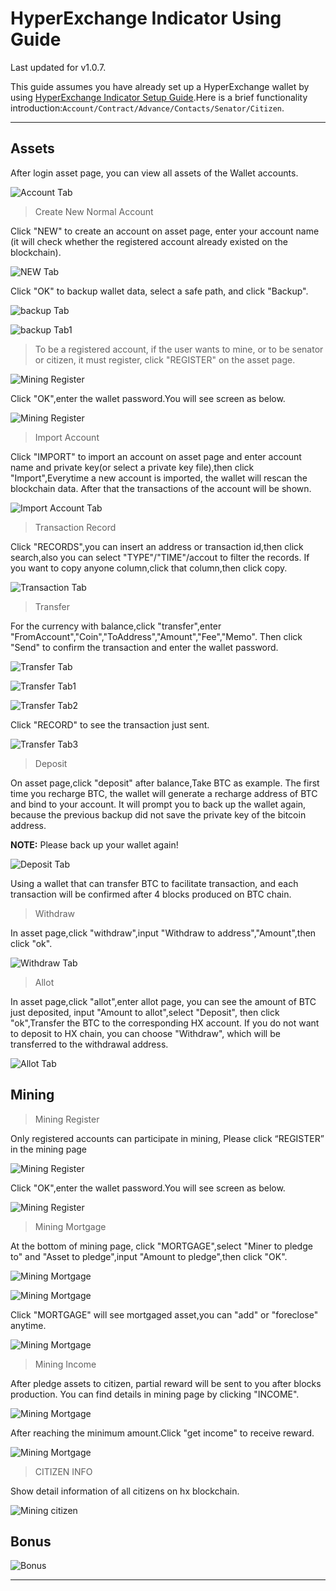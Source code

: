 # HyperExchange Indicator Using Guide

Last updated for v1.0.7.

This guide assumes you have already set up a HyperExchange wallet by using [HyperExchange Indicator Setup Guide](hxindicator-setup.md).Here is a brief functionality introduction:`Account/Contract/Advance/Contacts/Senator/Citizen`.

---

## Assets

After login asset page, you can view all assets of the Wallet accounts.

![Account Tab](/img/wallets/hxindicator/asset-page.png)

> Create New Normal Account

Click "NEW" to create an account on asset page, enter your account name (it will check whether the registered account already existed on the blockchain).

![NEW Tab](/img/wallets/hxindicator/create-new-account.png)

Click "OK" to backup wallet data, select a safe path, and click "Backup".

![backup Tab](/img/wallets/hxindicator/backup-wallet.png)

![backup Tab1](/img/wallets/hxindicator/backup-wallet1.png)

> To be a registered account, if the user wants to mine, or to be senator or citizen, it must register, click "REGISTER" on the asset page.

![Mining Register](/img/wallets/hxindicator/mining-register.png)

Click "OK",enter the wallet password.You will see screen as below.

![Mining Register](/img/wallets/hxindicator/mining-register1.png)

> Import Account

Click "IMPORT" to import an account on asset page and enter account name and private key(or select a private key file),then click "Import",Everytime a new account is imported, the wallet will rescan the blockchain data. After that the transactions of the account will be shown.

![Import Account Tab](/img/wallets/hxindicator/import-account.png)

> Transaction Record

Click "RECORDS",you can insert an address or transaction id,then click search,also you can select "TYPE"/"TIME"/accout to filter the records.
If you want to copy anyone column,click that column,then click copy.

![Transaction Tab](/img/wallets/hxindicator/transaction-record.png)

> Transfer

For the currency with balance,click "transfer",enter "FromAccount","Coin","ToAddress","Amount","Fee","Memo". Then click "Send" to confirm the transaction and enter the wallet password.

![Transfer Tab](/img/wallets/hxindicator/transfer.png)

![Transfer Tab1](/img/wallets/hxindicator/transfer1.png)

![Transfer Tab2](/img/wallets/hxindicator/transfer2.png)

Click "RECORD" to see the transaction just sent.

![Transfer Tab3](/img/wallets/hxindicator/transfer3.png)

> Deposit

On asset page,click "deposit" after balance,Take BTC as example.
The first time you recharge BTC, the wallet will generate a recharge address of BTC and bind to your account. It will prompt you to back up the wallet again, because the previous backup did not save the private key of the bitcoin address.

**NOTE:** Please back up your wallet again!

![Deposit Tab](/img/wallets/hxindicator/deposit.png)

Using a wallet that can transfer BTC to facilitate transaction, and each transaction will be confirmed after 4 blocks produced on BTC chain.

> Withdraw

In asset page,click "withdraw",input "Withdraw to address","Amount",then click "ok".

![Withdraw Tab](/img/wallets/hxindicator/withdraw.png)

> Allot

In asset page,click "allot",enter allot page, you can see the amount of BTC just deposited, input "Amount to allot",select "Deposit", then click "ok",Transfer the BTC to the corresponding HX account.
If you do not want to deposit to HX chain, you can choose "Withdraw", which will be transferred to the withdrawal address.

![Allot Tab](/img/wallets/hxindicator/allot.png)

## Mining

> Mining Register

Only registered accounts can participate in mining, Please click “REGISTER” in the mining page

![Mining Register](/img/wallets/hxindicator/mining-register.png)

Click "OK",enter the wallet password.You will see screen as below.

![Mining Register](/img/wallets/hxindicator/mining-register1.png)

> Mining Mortgage

At the bottom of mining page, click "MORTGAGE",select "Miner to pledge to" and "Asset to pledge",input "Amount to pledge",then click "OK".

![Mining Mortgage](/img/wallets/hxindicator/mining-mortgage.png)

![Mining Mortgage](/img/wallets/hxindicator/mining-mortgage1.png)

Click "MORTGAGE" will see mortgaged asset,you can "add" or "foreclose" anytime.

![Mining Mortgage](/img/wallets/hxindicator/mining-mortgage2.png)

> Mining Income

After pledge assets to citizen, partial reward will be sent to you after blocks production. You can find details in mining page by clicking "INCOME".

![Mining Mortgage](/img/wallets/hxindicator/mining-income.png)

After reaching the minimum amount.Click "get income" to receive reward.

![Mining Mortgage](/img/wallets/hxindicator/mining-get-income.png)

> CITIZEN INFO

Show detail information of all citizens on hx blockchain.

![Mining citizen](/img/wallets/hxindicator/mining-citizen.png)

## Bonus

![Bonus](/img/wallets/hxindicator/bonus.png)

---
